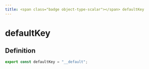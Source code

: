```yaml
---
title: <span class="badge object-type-scalar"></span> defaultKey
---
```

# <span class="badge object-type-scalar"></span> defaultKey

## Definition

```typescript
export const defaultKey = "__default";

```
